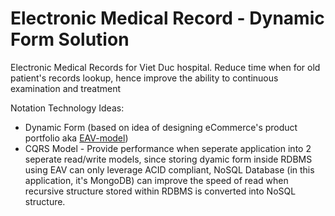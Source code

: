 # Electronic Medical Record - Dynamic Form Solution
Electronic Medical Records for Viet Duc hospital. Reduce time when for old patient's records lookup, hence improve the ability to continuous examination and treatment 

Notation Technology Ideas: 
- Dynamic Form (based on idea of designing eCommerce's product portfolio aka [EAV-model](https://en.wikipedia.org/wiki/Entity%E2%80%93attribute%E2%80%93value_model))
- CQRS Model - Provide performance when seperate application into 2 seperate read/write models, since storing dyamic form inside RDBMS using EAV can only leverage ACID compliant, NoSQL Database (in this application, it's MongoDB) can improve the speed of read when recursive structure stored within RDBMS is converted into NoSQL structure.
